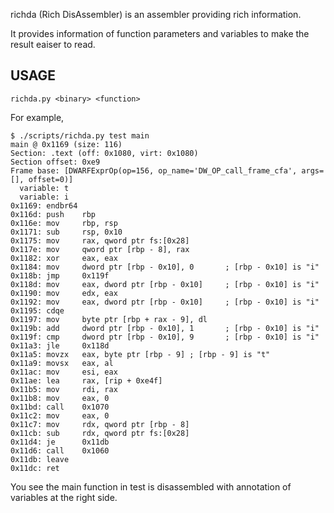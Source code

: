 richda (Rich DisAssembler) is an assembler providing rich information.

It provides information of function parameters and variables to make
the result eaiser to read.

## USAGE

    richda.py <binary> <function>

For example,

    $ ./scripts/richda.py test main
    main @ 0x1169 (size: 116)
    Section: .text (off: 0x1080, virt: 0x1080)
    Section offset: 0xe9
    Frame base: [DWARFExprOp(op=156, op_name='DW_OP_call_frame_cfa', args=[], offset=0)]
      variable: t
      variable: i
    0x1169: endbr64
    0x116d: push    rbp
    0x116e: mov     rbp, rsp
    0x1171: sub     rsp, 0x10
    0x1175: mov     rax, qword ptr fs:[0x28]
    0x117e: mov     qword ptr [rbp - 8], rax
    0x1182: xor     eax, eax
    0x1184: mov     dword ptr [rbp - 0x10], 0       ; [rbp - 0x10] is "i"
    0x118b: jmp     0x119f
    0x118d: mov     eax, dword ptr [rbp - 0x10]     ; [rbp - 0x10] is "i"
    0x1190: mov     edx, eax
    0x1192: mov     eax, dword ptr [rbp - 0x10]     ; [rbp - 0x10] is "i"
    0x1195: cdqe
    0x1197: mov     byte ptr [rbp + rax - 9], dl
    0x119b: add     dword ptr [rbp - 0x10], 1       ; [rbp - 0x10] is "i"
    0x119f: cmp     dword ptr [rbp - 0x10], 9       ; [rbp - 0x10] is "i"
    0x11a3: jle     0x118d
    0x11a5: movzx   eax, byte ptr [rbp - 9] ; [rbp - 9] is "t"
    0x11a9: movsx   eax, al
    0x11ac: mov     esi, eax
    0x11ae: lea     rax, [rip + 0xe4f]
    0x11b5: mov     rdi, rax
    0x11b8: mov     eax, 0
    0x11bd: call    0x1070
    0x11c2: mov     eax, 0
    0x11c7: mov     rdx, qword ptr [rbp - 8]
    0x11cb: sub     rdx, qword ptr fs:[0x28]
    0x11d4: je      0x11db
    0x11d6: call    0x1060
    0x11db: leave
    0x11dc: ret

You see the main function in test is disassembled with annotation of
variables at the right side.
